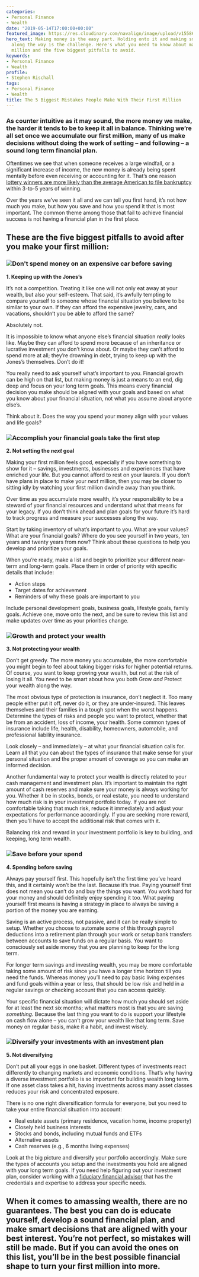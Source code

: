 ```yaml
---
categories:
- Personal Finance
- Wealth
date: "2019-05-14T17:00:00+00:00"
featured_image: https://res.cloudinary.com/navalign/image/upload/v1558670837/Money%20in%20case%20on%20table.jpg
hero_text: Making money is the easy part. Holding onto it and making smart decisions
  along the way is the challenge. Here's what you need to know about making your first
  million and the five biggest pitfalls to avoid.
keywords:
- Personal Finance
- Wealth
profile:
- Stephen Rischall
tags:
- Personal Finance
- Wealth
title: The 5 Biggest Mistakes People Make With Their First Million
---
```

### As counter intuitive as it may sound, the more money we make, the harder it tends to be to keep it all in balance. Thinking we’re all set once we accumulate our first million, many of us make decisions without doing the work of setting – and following – a sound long term financial plan.

Oftentimes we see that when someone receives a large windfall, or a significant increase of income, the new money is already being spent mentally before even receiving or accounting for it. That’s one reason [lottery winners are more likely than the average American to file bankruptcy](https://www.cnbc.com/2017/08/25/heres-why-lottery-winners-go-broke.html) within 3-to-5 years of winning.

Over the years we’ve seen it all and we can tell you first hand, it’s not how much you make, but how you save and how you spend it that is most important. The common theme among those that fail to achieve financial success is not having a financial plan in the first place.

## These are the five biggest pitfalls to avoid after you make your first million:

### ![Don't spend money on an expensive car before saving](https://res.cloudinary.com/navalign/image/upload/v1551657970/Rolls%20royce%20interior.jpg "Keeping up with the Jones's")  
**1. Keeping up with the Jones’s**

It’s not a competition. Treating it like one will not only eat away at your wealth, but also your self-esteem. That said, it’s awfully tempting to compare yourself to someone whose financial situation you believe to be similar to your own. If they can afford the expensive jewelry, cars, and vacations, shouldn’t you be able to afford the same?

Absolutely not.

It is impossible to know what anyone else’s financial situation _really_ looks like. Maybe they can afford to spend more because of an inheritance or lucrative investment you don’t know about. Or maybe they can’t afford to spend more at all; they’re drowning in debt, trying to keep up with the Jones’s themselves. Don’t do it!

You really need to ask yourself what’s important to _you_. Financial growth can be high on that list, but making money is just a means to an end, dig deep and focus on your long term goals. This means every financial decision you make should be aligned with your goals and based on what you know about your financial situation, not what you assume about anyone else’s.

Think about it. Does the way you spend your money align with your values and life goals?

### ![Accomplish your financial goals take the first step](https://res.cloudinary.com/navalign/image/upload/v1551657985/Top%20of%20mountain%20goal.jpg "Accomplish goals top of mountain")  
**2. Not setting the _next_ goal**

Making your first million feels good, especially if you have something to show for it – savings, investments, businesses and experiences that have enriched your life. But you cannot afford to rest on your laurels. If you don’t have plans in place to make your _next_ million, then you may be closer to sitting idly by watching your first million dwindle away than you think.

Over time as you accumulate more wealth, it’s your responsibility to be a steward of your financial resources and understand what that means for your legacy. If you don’t think ahead and plan goals for your future it’s hard to track progress and measure your successes along the way.

Start by taking inventory of what’s important to you. What are your values? What are your financial goals? Where do you see yourself in two years, ten years and twenty years from now? Think about these questions to help you develop and prioritize your goals.

When you’re ready, make a list and begin to prioritize your different near-term and long-term goals. Place them in order of priority with specific details that include:

* Action steps
* Target dates for achievement
* Reminders of why these goals are important to you

Include personal development goals, business goals, lifestyle goals, family goals. Achieve one, move onto the next, and be sure to review this list and make updates over time as your priorities change.

### ![Growth and protect your wealth](https://res.cloudinary.com/navalign/image/upload/v1551658004/Safe%20in%20wall.jpg "Protect your wealth")  
**3. Not protecting your wealth**

Don’t get greedy. The more money you accumulate, the more comfortable you might begin to feel about taking bigger risks for higher potential returns. Of course, you want to keep growing your wealth, but not at the risk of losing it all. You need to be smart about how you both Grow _and_ Protect your wealth along the way.

The most obvious type of protection is insurance, don’t neglect it. Too many people either put it off, never do it, or they are under-insured. This leaves themselves and their families in a tough spot when the worst happens. Determine the types of risks and people you want to protect, whether that be from an accident, loss of income, your health. Some common types of insurance include life, health, disability, homeowners, automobile, and professional liability insurance.

Look closely – and immediately – at what your financial situation calls for. Learn all that you can about the types of insurance that make sense for your personal situation and the proper amount of coverage so you can make an informed decision.

Another fundamental way to protect your wealth is directly related to your cash management and investment plan. It’s important to maintain the right amount of cash reserves and make sure your money is always working for you. Whether it be in stocks, bonds, or real estate, you need to understand how much risk is in your investment portfolio today. If you are not comfortable taking that much risk, reduce it immediately and adjust your expectations for performance accordingly. If you are seeking more reward, then you'll have to accept the additional risk that comes with it.

Balancing risk and reward in your investment portfolio is key to building, and keeping, long term wealth.

### ![Save before your spend](https://res.cloudinary.com/navalign/image/upload/v1551658066/Piggy%20bank%20hands.jpg "Saving before spedning")  
**4. Spending before saving**

Always pay yourself first. This hopefully isn’t the first time you’ve heard this, and it certainly won’t be the last. Because it’s true. Paying yourself first does not mean you can’t do and buy the things you want. You work hard for your money and should definitely enjoy spending it too. What paying yourself first means is having a strategy in place to always be saving a portion of the money you are earning.

Saving is an active process, not passive, and it can be really simple to setup. Whether you choose to automate some of this through payroll deductions into a retirement plan through your work or setup bank transfers between accounts to save funds on a regular basis. You want to consciously set aside money that you are planning to keep for the long term.

For longer term savings and investing wealth, you may be more comfortable taking some amount of risk since you have a longer time horizon till you need the funds. Whereas money you’ll need to pay basic living expenses and fund goals within a year or less, that should be low risk and held in a regular savings or checking account that you can access quickly.

Your specific financial situation will dictate how much you should set aside for at least the next six months; what matters most is that you are saving _something_. Because the last thing you want to do is support your lifestyle on cash flow alone – you can’t grow your wealth like that long term. Save money on regular basis, make it a habit, and invest wisely.

### ![Diversify your investments with an investment plan](https://res.cloudinary.com/navalign/image/upload/v1551658051/Financial%20plan%20report%20on%20table.jpg "Diversify your investments")  
**5. Not diversifying**

Don’t put all your eggs in one basket. Different types of investments react differently to changing markets and economic conditions. That’s why having a diverse investment portfolio is so important for building wealth long term. If one asset class takes a hit, having investments across many asset classes reduces your risk and concentrated exposure.

There is no one right diversification formula for everyone, but you need to take your entire financial situation into account:

* Real estate assets (primary residence, vacation home, income property)
* Closely held business interests
* Stocks and bonds, including mutual funds and ETFs
* Alternative assets
* Cash reserves (e.g., 6 months living expenses)

Look at the big picture and diversify your portfolio accordingly. Make sure the types of accounts you setup and the investments you hold are aligned with your long term goals. If you need help figuring out your investment plan, consider working with a [fiduciary financial advisor](https://navalign.com/why-navalign/ "Fiduciary Financial Advisor") that has the credentials and expertise to address your specific needs.

## When it comes to amassing wealth, there are no guarantees. The best you can do is educate yourself, develop a sound financial plan, and make smart decisions that are aligned with your best interest. You’re not perfect, so mistakes will still be made. But if you can avoid the ones on this list, you’ll be in the best possible financial shape to turn your first million into more.